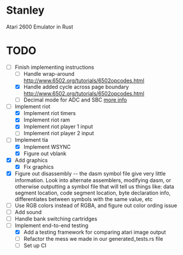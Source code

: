 # Stanley
Atari 2600 Emulator in Rust

# TODO
- [ ] Finish implementing instructions
  * [ ] Handle wrap-around http://www.6502.org/tutorials/6502opcodes.html
  * [x] Handle added cycle across page boundary http://www.6502.org/tutorials/6502opcodes.html
  * [ ] Decimal mode for ADC and SBC [more info](http://www.6502.org/tutorials/decimal_mode.html)
- [ ] Implement riot
    - [x] Implement riot timers
    - [x] Implement riot ram
    - [x] Implement riot player 1 input
    - [ ] Implement riot player 2 input
- [ ] Implement tia
    - [x] Implement WSYNC
    - [x] Figure out vblank
- [x] Add graphics
    - [x] Fix graphics
- [x] Figure out disassembly -- the dasm symbol file give very little information. Look into alternate assemblers, modifying dasm, or otherwise outputting a symbol file that will tell us things like: data segment location, code segment location, byte declaration info, differentiates between symbols with the same value, etc
- [ ] Use RGB colors instead of RGBA, and figure out color ording issue
- [ ] Add sound
- [ ] Handle bank switching cartridges
- [ ] Implement end-to-end testing
    - [x] Add a testing framework for comparing atari image output
    - [ ] Refactor the mess we made in our generated_tests.rs file
    - [ ] Set up CI

